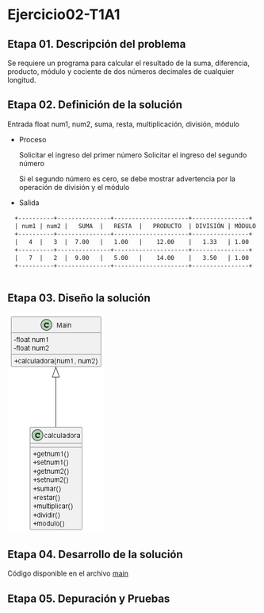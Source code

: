 # Ejercicio02-T1A1
## Etapa 01. Descripción del problema
Se requiere un programa para calcular el resultado de la suma, diferencia, producto, módulo y cociente de dos números decimales de cualquier longitud.

## Etapa 02. Definición de la solución
 Entrada
  float num1, num2, suma, resta, multiplicación, división, módulo
  
- Proceso

  Solicitar el ingreso del primer número
  Solicitar el ingreso del segundo número
  
  Si el segundo número es cero, se debe mostrar advertencia por la operación de división y el módulo
 
- Salida
~~~
  +----------+---------------+---------------------+----------------+
  | num1 | num2 |   SUMA  |   RESTA  |   PRODUCTO  | DIVISIÓN | MÓDULO
  +----------+---------------+---------------------+----------------+
  |   4  |   3  |  7.00   |   1.00   |    12.00    |   1.33   | 1.00
  +----------+---------------+---------------------+----------------+
  |   7  |   2  |  9.00   |   5.00   |    14.00    |   3.50   | 1.00
  +----------+---------------+---------------------+----------------+
  
  ~~~
## Etapa 03. Diseño la solución
![Diagrama](https://github.com/richardmartus/Ejercicio02Python/blob/main/.idea/Diagrama%20de%20Clases.png)

## Etapa 04. Desarrollo de la solución
Código disponible en el archivo [main](main.py)

## Etapa 05. Depuración y Pruebas

